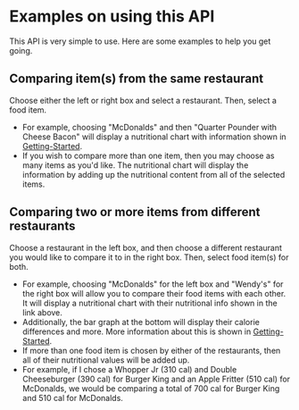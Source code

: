 # Examples on using this API

This API is very simple to use. Here are some examples to help you get going.

## Comparing item(s) from the same restaurant

Choose either the left or right box and select a restaurant. Then, select a food item.

- For example, choosing "McDonalds" and then "Quarter Pounder with Cheese Bacon" will display a nutritional chart
  with information shown in [Getting-Started](getting-started.md).
- If you wish to compare more than one item, then you may choose as many items as you'd like. The nutritional chart
  will display the information by adding up the nutritional content from all of the selected items.

## Comparing two or more items from different restaurants

Choose a restaurant in the left box, and then choose a different restaurant you would like to compare it to in the right box. Then, select food item(s) for both.

- For example, choosing "McDonalds" for the left box and "Wendy's" for the right box will allow you to compare their
  food items with each other. It will display a nutritional chart with their nutritional info shown in the link above.
- Additionally, the bar graph at the bottom will display their calorie differences and more. More information about this
  is shown in [Getting-Started](getting-started.md).
- If more than one food item is chosen by either of the restaurants, then all of their nutritional values will be added
  up.
- For example, if I chose a Whopper Jr (310 cal) and Double Cheeseburger (390 cal) for Burger King and an Apple Fritter
  (510 cal) for McDonalds, we would be comparing a total of 700 cal for Burger King and 510 cal for McDonalds.
